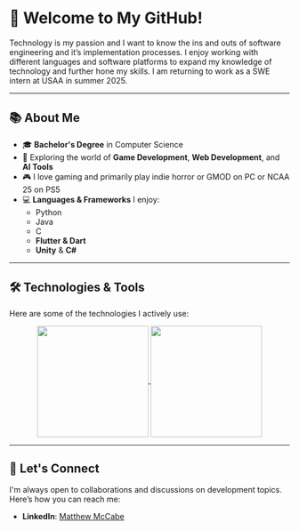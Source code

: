 # 👋 Welcome to My GitHub!

Technology is my passion and I want to know the ins and outs of software engineering and it’s implementation processes. I enjoy working with different languages and software platforms to expand my knowledge of technology and further hone my skills. I am returning to work as a SWE intern at USAA in summer 2025.

---

## 📚 About Me

- 🎓 **Bachelor's Degree** in Computer Science  
- 🚀 Exploring the world of **Game Development**, **Web Development**, and **AI Tools**
- 🎮 I love gaming and primarily play indie horror or GMOD on PC or NCAA 25 on PS5
- 💻 **Languages & Frameworks** I enjoy:
  - Python
  - Java
  - C
  - **Flutter & Dart**
  - **Unity** & **C#**
---

## 🛠️ Technologies & Tools

Here are some of the technologies I actively use:

<center>
  <a href="https://github.com/mccabematthew/github-readme-stats">
    <img height=200 align="center" src="https://github-readme-stats.vercel.app/api?username=mccabematthew&show_icons=true&theme=outrun&border_color=c32aff&text_color=FF3131&rank_icon=github" />
  </a>
  <a href="https://github.com/mccabematthew/convoychat">
  <img height=200 align="center" src="https://github-readme-stats.vercel.app/api/top-langs?username=mccabematthew&layout=compact&langs_count=8&card_width=320&theme=outrun&border_color=c32aff&text_color=FF3131&icon=github" />
</a>
</center>

---

## 💬 Let's Connect

I'm always open to collaborations and discussions on development topics. Here’s how you can reach me:

- **LinkedIn**: [Matthew McCabe](https://www.linkedin.com/in/mccabematthew)
